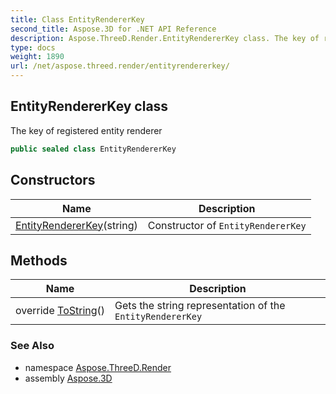 ```yaml
---
title: Class EntityRendererKey
second_title: Aspose.3D for .NET API Reference
description: Aspose.ThreeD.Render.EntityRendererKey class. The key of registered entity renderer
type: docs
weight: 1890
url: /net/aspose.threed.render/entityrendererkey/
---
```

## EntityRendererKey class

The key of registered entity renderer

```csharp
public sealed class EntityRendererKey
```

## Constructors

| Name | Description |
| --- | --- |
| [EntityRendererKey](entityrendererkey/)(string) | Constructor of `EntityRendererKey` |

## Methods

| Name | Description |
| --- | --- |
| override [ToString](../../aspose.threed.render/entityrendererkey/tostring/)() | Gets the string representation of the `EntityRendererKey` |

### See Also

* namespace [Aspose.ThreeD.Render](../../aspose.threed.render/)
* assembly [Aspose.3D](../../)


